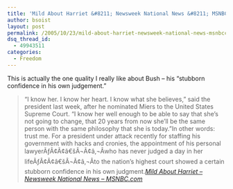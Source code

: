 ```yaml
---
title: 'Mild About Harriet &#8211; Newsweek National News &#8211; MSNBC.com'
author: bsoist
layout: post
permalink: /2005/10/23/mild-about-harriet-newsweek-national-news-msnbccom/
dsq_thread_id:
  - 49943511
categories:
  - Freedom
---
```

This is actually the one quality I really like about Bush &#8211; his &#8220;stubborn confidence in his own judgement.&#8221;  


> &#8220;I know her. I know her heart. I know what she believes,&#8221; said the president last week, after he nominated Miers to the United States Supreme Court. &#8220;I know her well enough to be able to say that she&#8217;s not going to change, that 20 years from now she&#8217;ll be the same person with the same philosophy that she is today.&#8221;In other words: trust me. For a president under attack recently for staffing his government with hacks and cronies, the appointment of his personal lawyerÃƒÂ¢Ã¢â€šÂ¬Ã¢â‚¬Âwho has never judged a day in her lifeÃƒÂ¢Ã¢â€šÂ¬Ã¢â‚¬Âto the nation&#8217;s highest court showed a certain stubborn confidence in his own judgment.<cite><a href="http://www.msnbc.msn.com/id/9629611/site/newsweek/">Mild About Harriet &#8211; Newsweek National News &#8211; MSNBC.com</a></cite></p>